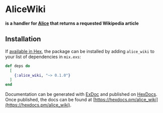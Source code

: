 # AliceWiki

**is a handler for [Alice](https://github.com/alice-bot/alice) that returns a requested Wikipedia article**

## Installation

If [available in Hex](https://hex.pm/docs/publish), the package can be installed
by adding `alice_wiki` to your list of dependencies in `mix.exs`:

```elixir
def deps do
  [
    {:alice_wiki, "~> 0.1.0"}
  ]
end
```

Documentation can be generated with [ExDoc](https://github.com/elixir-lang/ex_doc)
and published on [HexDocs](https://hexdocs.pm). Once published, the docs can
be found at [https://hexdocs.pm/alice_wiki](https://hexdocs.pm/alice_wiki).

